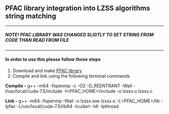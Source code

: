 ## PFAC library integration into LZSS algorithms string matching
---
##### NOTE! PFAC LIBRARY WAS CHANGED SLIGTLY TO SET STRING FROM CODE THAN READ FROM FILE
---
#### In order to use this please follow these steps

1. Download and make [PFAC library](https://github.com/pfac-lib/pfac "PFAC git repo")
2. Compile and link using the following terminal commands


**Compile -**
g++ -m64 -fopenmp -c -O2 -D_REENTRANT -Wall -I/usr/local/cuda-7.5/include -I<PFAC_HOME>/include -o lzssx.o lzssx.c

**Link -**
g++ -m64 -fopenmp -Wall -o lzssx.exe lzssx.o -L<PFAC_HOME>/lib -lpfac -L/usr/local/cuda-7.5/lib64 -lcudart -ldl -lpthread
